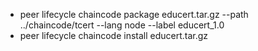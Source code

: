 - peer lifecycle chaincode package educert.tar.gz --path ../chaincode/tcert --lang node --label educert_1.0
- peer lifecycle chaincode install educert.tar.gz
